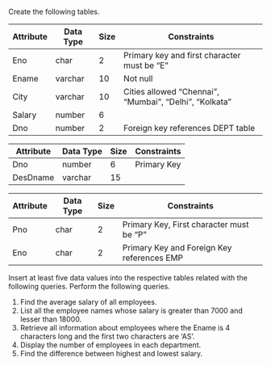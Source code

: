 Create the following tables.

<table>
  <thead>
    <tr>
      <th>Attribute</th>
      <th>Data Type</th>
      <th>Size</th>
      <th>Constraints</th>
    <tr>
  </thead>
  <tbody>
    <tr>
      <td>Eno</td>
      <td>char</td>
      <td>2</td>
      <td>Primary key and first character must be “E”</td>
    </tr>
    <tr>
      <td>Ename</td>
      <td>varchar</td>
      <td>10</td>
      <td>Not null</td>
    </tr>
    <tr>
      <td>City</td>
      <td>varchar</td>
      <td>10</td>
      <td>Cities allowed “Chennai”, “Mumbai”, “Delhi”, “Kolkata”</td>
    </tr>
    <tr>
      <td>Salary</td>
      <td>number</td>
      <td>6</td>
      <td></td>
    </tr>
    <tr>
      <td>Dno</td>
      <td>number</td>
      <td>2</td>
      <td>Foreign key references DEPT table</td>
    </tr>
  </tbody>
</table>

<table>
  <thead>
    <tr>
      <th>Attribute</th>
      <th>Data Type</th>
      <th>Size</th>
      <th>Constraints</th>
    <tr>
  </thead>
  <tbody>
    <tr>
      <td>Dno</td>
      <td>number</td>
      <td>6</td>
      <td>Primary Key</td>
    </tr>
    <tr>
      <td>DesDname</td>
      <td>varchar</td>
      <td>15</td>
      <td></td>
    </tr>
  </tbody>
</table>

<table>
  <thead>
    <tr>
      <th>Attribute</th>
      <th>Data Type</th>
      <th>Size</th>
      <th>Constraints</th>
    <tr>
  </thead>
  <tbody>
    <tr>
      <td>Pno</td>
      <td>char</td>
      <td>2</td>
      <td>Primary Key, First character must be “P”</td>
    </tr>
    <tr>
      <td>Eno</td>
      <td>char</td>
      <td>2</td>
      <td>Primary Key and Foreign Key references EMP</td>
    </tr>
  </tbody>
</table>

Insert at least five data values into the respective tables related with the following queries. 
Perform the following queries.
1. Find the average salary of all employees.
2. List all the employee names whose salary is greater than 7000 and lesser than 18000.
3. Retrieve all information about employees where the Ename is 4 characters long and the 
first two characters are ‘AS’.
4. Display the number of employees in each department.
5. Find the difference between highest and lowest salary.
